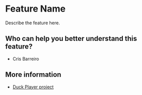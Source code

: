 # Feature Name

Describe the feature here.

## Who can help you better understand this feature?
- Cris Barreiro

## More information
- [Duck Player project](https://app.asana.com/0/1203249713006009/1203249713006009)